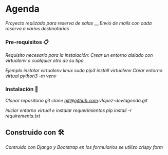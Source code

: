 # Agenda
_Proyecto realizado para reserva de salas_
__
_Envio de mails con cada reserva a varios destinatarios_



### Pre-requisitos 📋
_Requisito necesario para la instalación:_
_Crear un entorno aislado con virtualenv o cualquier otro de su tipo_

_Ejemplo_
_instalar virtualenv linux_
_sudo pip3 install virtualenv_
_Crear entorno virtual_
_python3 -m venv_




### Instalación 🔧

_Clonar repositorio_
_git clone git@github.com:vlopez-dev/agenda.git_

_Iniciar entorno virtual e instalar requerimientos_
_pip install -r requirements.txt_

## Construido con 🛠️
_Contruido con Django y Bootstrap en los formularios se utilizo crispy form_ 





```
